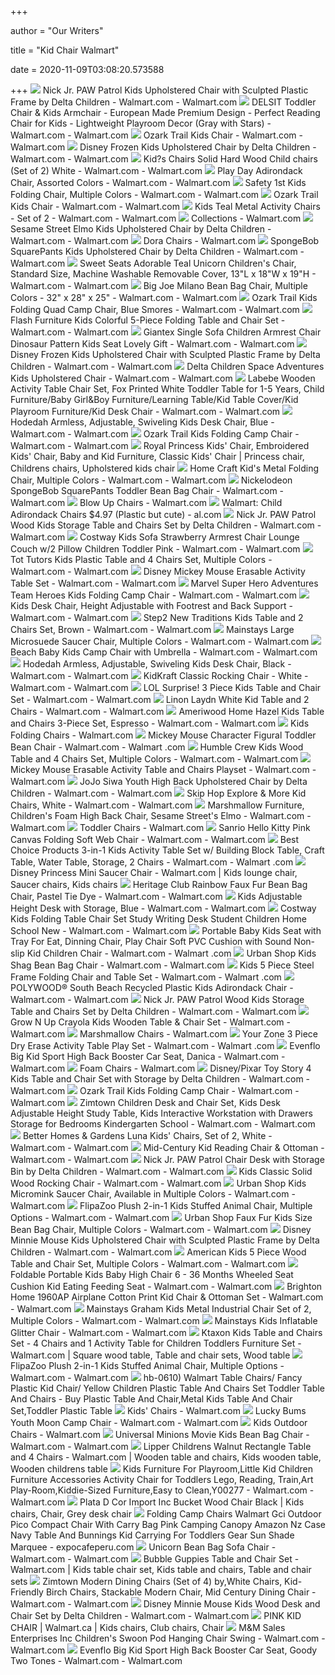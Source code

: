 +++
        
author = "Our Writers"
        
title = "Kid Chair Walmart"
        
date = 2020-11-09T03:08:20.573588
        
+++
[ ![](https://i5.walmartimages.com/asr/e7d648d5-07b1-45e5-bf33-878ec1cadfe5_1.ad0656a6f1fa6f8eb20fb534bcc1dced.jpeg?odnWidth=612&odnHeight=612&odnBg=ffffff)](https://i5.walmartimages.com/asr/e7d648d5-07b1-45e5-bf33-878ec1cadfe5_1.ad0656a6f1fa6f8eb20fb534bcc1dced.jpeg?odnWidth=612&odnHeight=612&odnBg=ffffff) Nick Jr. PAW Patrol Kids Upholstered Chair with Sculpted Plastic Frame by  Delta Children - Walmart.com - Walmart.com
[ ![](https://i5.walmartimages.com/asr/ab4b641e-1e33-4ada-9fd5-f7b596d0f3fd_1.7593eb2954856dfefb94a16c0411e103.jpeg)](https://i5.walmartimages.com/asr/ab4b641e-1e33-4ada-9fd5-f7b596d0f3fd_1.7593eb2954856dfefb94a16c0411e103.jpeg) DELSIT Toddler Chair & Kids Armchair - European Made Premium Design -  Perfect Reading Chair for Kids - Lightweight Playroom Decor (Gray with  Stars) - Walmart.com - Walmart.com
[ ![](https://i5.walmartimages.com/asr/73c06cf2-df85-4778-a37c-c26a53a401b8_1.e7f0a3d8070281de298db90591cb4fd4.jpeg)](https://i5.walmartimages.com/asr/73c06cf2-df85-4778-a37c-c26a53a401b8_1.e7f0a3d8070281de298db90591cb4fd4.jpeg) Ozark Trail Kids Chair - Walmart.com - Walmart.com
[ ![](https://i5.walmartimages.com/asr/d1b338bf-35cf-4067-82bb-91f6a372b834_1.5d4dd6ba9cbcbbd4fd0edc3c961b3810.jpeg)](https://i5.walmartimages.com/asr/d1b338bf-35cf-4067-82bb-91f6a372b834_1.5d4dd6ba9cbcbbd4fd0edc3c961b3810.jpeg) Disney Frozen Kids Upholstered Chair by Delta Children - Walmart.com -  Walmart.com
[ ![](https://i5.walmartimages.com/asr/a1c22666-b2c1-4af7-ba6b-2a038ae4dc07_1.4acedb8c79556d79a6cc13bc232f4aa1.jpeg)](https://i5.walmartimages.com/asr/a1c22666-b2c1-4af7-ba6b-2a038ae4dc07_1.4acedb8c79556d79a6cc13bc232f4aa1.jpeg) Kid?s Chairs Solid Hard Wood Child chairs (Set of 2) White - Walmart.com -  Walmart.com
[ ![](https://i5.walmartimages.com/asr/9043ee85-5835-452a-9baf-b092ba1764ac_1.27080222a12942f397dfe4c40435e045.jpeg)](https://i5.walmartimages.com/asr/9043ee85-5835-452a-9baf-b092ba1764ac_1.27080222a12942f397dfe4c40435e045.jpeg) Play Day Adirondack Chair, Assorted Colors - Walmart.com - Walmart.com
[ ![](https://i5.walmartimages.com/asr/7eda8947-b8c7-4b58-9e96-0ebeab39f6eb_1.755a1559f53d31e85302c4d3d81a3c54.jpeg?odnWidth=450&odnHeight=450&odnBg=ffffff)](https://i5.walmartimages.com/asr/7eda8947-b8c7-4b58-9e96-0ebeab39f6eb_1.755a1559f53d31e85302c4d3d81a3c54.jpeg?odnWidth=450&odnHeight=450&odnBg=ffffff) Safety 1st Kids Folding Chair, Multiple Colors - Walmart.com - Walmart.com
[ ![](https://i5.walmartimages.com/asr/18638092-57b8-42c9-9ea7-20835af57c3f_1.6188e799e1c56e5b680a0f23e45bf22e.jpeg)](https://i5.walmartimages.com/asr/18638092-57b8-42c9-9ea7-20835af57c3f_1.6188e799e1c56e5b680a0f23e45bf22e.jpeg) Ozark Trail Kids Chair - Walmart.com - Walmart.com
[ ![](https://i5.walmartimages.com/asr/8a7c6d78-b538-412d-8741-b5499755d925_1.ba0bee78babc5a92fff659206fed6375.jpeg?odnWidth=612&odnHeight=612&odnBg=ffffff)](https://i5.walmartimages.com/asr/8a7c6d78-b538-412d-8741-b5499755d925_1.ba0bee78babc5a92fff659206fed6375.jpeg?odnWidth=612&odnHeight=612&odnBg=ffffff) Kids Teal Metal Activity Chairs - Set of 2 - Walmart.com - Walmart.com
[ ![](https://i5.walmartimages.com/asr/f7ba0486-274b-47f9-8b5a-283afa123dbd_1.dd419473764e36912ecafebb6bf1c6a8.jpeg?odnWidth=450&odnHeight=450&odnBg=ffffff)](https://i5.walmartimages.com/asr/f7ba0486-274b-47f9-8b5a-283afa123dbd_1.dd419473764e36912ecafebb6bf1c6a8.jpeg?odnWidth=450&odnHeight=450&odnBg=ffffff) Collections - Walmart.com
[ ![](https://i5.walmartimages.com/asr/ffed5402-1b94-426e-9e75-fbd9b18154b4_1.176aa525e682a787d4b749ecaced8e67.jpeg?odnWidth=612&odnHeight=612&odnBg=ffffff)](https://i5.walmartimages.com/asr/ffed5402-1b94-426e-9e75-fbd9b18154b4_1.176aa525e682a787d4b749ecaced8e67.jpeg?odnWidth=612&odnHeight=612&odnBg=ffffff) Sesame Street Elmo Kids Upholstered Chair by Delta Children - Walmart.com -  Walmart.com
[ ![](https://i5.walmartimages.com/asr/b87302ff-5a5b-4d39-92a9-0718b9d37ed0_1.55e06433dee33d88e8148bc83e7084aa.jpeg)](https://i5.walmartimages.com/asr/b87302ff-5a5b-4d39-92a9-0718b9d37ed0_1.55e06433dee33d88e8148bc83e7084aa.jpeg) Dora Chairs - Walmart.com
[ ![](https://i5.walmartimages.com/asr/28d99524-8dc9-453f-817a-da3908094af2_1.44b7f2a77142238a30dee35449936756.jpeg)](https://i5.walmartimages.com/asr/28d99524-8dc9-453f-817a-da3908094af2_1.44b7f2a77142238a30dee35449936756.jpeg) SpongeBob SquarePants Kids Upholstered Chair by Delta Children - Walmart.com  - Walmart.com
[ ![](https://i5.walmartimages.com/asr/c5913a09-c7ac-4266-8fc0-1b24e7951732_2.d1f02993578a8c0634eee873f796c0dd.jpeg)](https://i5.walmartimages.com/asr/c5913a09-c7ac-4266-8fc0-1b24e7951732_2.d1f02993578a8c0634eee873f796c0dd.jpeg) Sweet Seats Adorable Teal Unicorn Children's Chair, Standard Size, Machine  Washable Removable Cover, 13"L x 18"W x 19"H - Walmart.com - Walmart.com
[ ![](https://i5.walmartimages.com/asr/7a112091-197a-48d9-9e58-6503ee0041c2_1.ee22dbd743135855c15fa10d50f5ec7a.jpeg)](https://i5.walmartimages.com/asr/7a112091-197a-48d9-9e58-6503ee0041c2_1.ee22dbd743135855c15fa10d50f5ec7a.jpeg) Big Joe Milano Bean Bag Chair, Multiple Colors - 32" x 28" x 25" - Walmart.com  - Walmart.com
[ ![](https://i5.walmartimages.com/asr/af1ee17b-1c94-448e-b8b2-f6e85de938e2_2.66d014fbd869102376ef722e7b106dcc.jpeg)](https://i5.walmartimages.com/asr/af1ee17b-1c94-448e-b8b2-f6e85de938e2_2.66d014fbd869102376ef722e7b106dcc.jpeg) Ozark Trail Kids Folding Quad Camp Chair, Blue Smores - Walmart.com -  Walmart.com
[ ![](https://i5.walmartimages.com/asr/9d0a272e-8e09-4c5a-ade1-e0e2161e2866_2.0bdfc627ecacc165975de632806802c0.jpeg?odnWidth=612&odnHeight=612&odnBg=ffffff)](https://i5.walmartimages.com/asr/9d0a272e-8e09-4c5a-ade1-e0e2161e2866_2.0bdfc627ecacc165975de632806802c0.jpeg?odnWidth=612&odnHeight=612&odnBg=ffffff) Flash Furniture Kids Colorful 5-Piece Folding Table and Chair Set - Walmart.com  - Walmart.com
[ ![](https://i5.walmartimages.com/asr/fd5df8ec-b51e-4d3d-a607-dc357b6937e0.35183ae93815231a99cb6a9dcaf6d707.jpeg?odnWidth=612&odnHeight=612&odnBg=ffffff)](https://i5.walmartimages.com/asr/fd5df8ec-b51e-4d3d-a607-dc357b6937e0.35183ae93815231a99cb6a9dcaf6d707.jpeg?odnWidth=612&odnHeight=612&odnBg=ffffff) Giantex Single Sofa Children Armrest Chair Dinosaur Pattern Kids Seat  Lovely Gift - Walmart.com - Walmart.com
[ ![](https://i5.walmartimages.com/asr/7244327a-bfcb-45f0-b4ec-ba15802e0a93_1.1f75d68bc128b35131243417d89d5733.jpeg)](https://i5.walmartimages.com/asr/7244327a-bfcb-45f0-b4ec-ba15802e0a93_1.1f75d68bc128b35131243417d89d5733.jpeg) Disney Frozen Kids Upholstered Chair with Sculpted Plastic Frame by Delta  Children - Walmart.com - Walmart.com
[ ![](https://i5.walmartimages.com/asr/f25bcbd9-edb2-497a-8349-33e4149fe92f_1.11b6a37662cf1e9353b51b11eb49e478.jpeg?odnWidth=612&odnHeight=612&odnBg=ffffff)](https://i5.walmartimages.com/asr/f25bcbd9-edb2-497a-8349-33e4149fe92f_1.11b6a37662cf1e9353b51b11eb49e478.jpeg?odnWidth=612&odnHeight=612&odnBg=ffffff) Delta Children Space Adventures Kids Upholstered Chair - Walmart.com -  Walmart.com
[ ![](https://i5.walmartimages.com/asr/1d90ade2-f1a3-401e-8e8b-1626e058810a_1.633d0a5ad2a63173f99b780c3fe4cb6d.jpeg?odnWidth=612&odnHeight=612&odnBg=ffffff)](https://i5.walmartimages.com/asr/1d90ade2-f1a3-401e-8e8b-1626e058810a_1.633d0a5ad2a63173f99b780c3fe4cb6d.jpeg?odnWidth=612&odnHeight=612&odnBg=ffffff) Labebe Wooden Activity Table Chair Set, Fox Printed White Toddler Table for  1-5 Years, Child Furniture/Baby Girl&Boy Furniture/Learning Table/Kid Table  Cover/Kid Playroom Furniture/Kid Desk Chair - Walmart.com - Walmart.com
[ ![](https://i5.walmartimages.com/asr/76984afc-d44a-47b1-b6b2-8190a24063c1_1.b46cf86bcf792893beeda68f4688f5ce.jpeg)](https://i5.walmartimages.com/asr/76984afc-d44a-47b1-b6b2-8190a24063c1_1.b46cf86bcf792893beeda68f4688f5ce.jpeg) Hodedah Armless, Adjustable, Swiveling Kids Desk Chair, Blue - Walmart.com  - Walmart.com
[ ![](https://i5.walmartimages.com/asr/4ff86db4-4b18-40f8-b2ab-2be6296bf592_2.f82320ab09fd1045560d10b669c78e4c.jpeg)](https://i5.walmartimages.com/asr/4ff86db4-4b18-40f8-b2ab-2be6296bf592_2.f82320ab09fd1045560d10b669c78e4c.jpeg) Ozark Trail Kids Folding Camp Chair - Walmart.com - Walmart.com
[ ![](https://i.pinimg.com/originals/17/5a/6e/175a6ea5191e193c852437e8f1612de1.jpg)](https://i.pinimg.com/originals/17/5a/6e/175a6ea5191e193c852437e8f1612de1.jpg) Royal Princess Kids' Chair, Embroidered Kids' Chair, Baby and Kid  Furniture, Classic Kids' Chair | Princess chair, Childrens chairs,  Upholstered kids chair
[ ![](https://i5.walmartimages.com/asr/8c5ca88f-75d6-49cf-849b-4ce6db81c7d4_1.41de1c7fb338806a7c5ba82274a58f2c.jpeg)](https://i5.walmartimages.com/asr/8c5ca88f-75d6-49cf-849b-4ce6db81c7d4_1.41de1c7fb338806a7c5ba82274a58f2c.jpeg) Home Craft Kid's Metal Folding Chair, Multiple Colors - Walmart.com -  Walmart.com
[ ![](https://i5.walmartimages.com/asr/baad73a4-ddb2-4620-8c75-c56da628827a_1.ac626d73b82f2d744e0c5f5cfe8b9e0d.jpeg?odnWidth=612&odnHeight=612&odnBg=ffffff)](https://i5.walmartimages.com/asr/baad73a4-ddb2-4620-8c75-c56da628827a_1.ac626d73b82f2d744e0c5f5cfe8b9e0d.jpeg?odnWidth=612&odnHeight=612&odnBg=ffffff) Nickelodeon SpongeBob SquarePants Toddler Bean Bag Chair - Walmart.com -  Walmart.com
[ ![](https://i5.walmartimages.com/asr/eccc6d2c-e5ba-464f-8fa5-1af6b8faba4c_1.5ce60f35a4fb974ac50ea4d363120855.jpeg)](https://i5.walmartimages.com/asr/eccc6d2c-e5ba-464f-8fa5-1af6b8faba4c_1.5ce60f35a4fb974ac50ea4d363120855.jpeg) Blow Up Chairs - Walmart.com
[ ![](https://www.al.com/resizer/y4H-gbWKx-2nsI2M0T17v-xqH-A=/1280x0/smart/advancelocal-adapter-image-uploads.s3.amazonaws.com/image.al.com/home/bama-media/width2048/img/bargain-mom/photo/screen-shot-2012-04-09-at-102830-ampng-b129e7bd4eb14242.png)](https://www.al.com/resizer/y4H-gbWKx-2nsI2M0T17v-xqH-A=/1280x0/smart/advancelocal-adapter-image-uploads.s3.amazonaws.com/image.al.com/home/bama-media/width2048/img/bargain-mom/photo/screen-shot-2012-04-09-at-102830-ampng-b129e7bd4eb14242.png) Walmart: Child Adirondack Chairs $4.97 (Plastic but cute) - al.com
[ ![](https://i5.walmartimages.com/asr/73b14468-4ef4-45a6-bf5e-ab2a574fa54e_1.0d56eaa1097e081c377d12e8b6e8da6f.jpeg?odnWidth=612&odnHeight=612&odnBg=ffffff)](https://i5.walmartimages.com/asr/73b14468-4ef4-45a6-bf5e-ab2a574fa54e_1.0d56eaa1097e081c377d12e8b6e8da6f.jpeg?odnWidth=612&odnHeight=612&odnBg=ffffff) Nick Jr. PAW Patrol Wood Kids Storage Table and Chairs Set by Delta Children  - Walmart.com - Walmart.com
[ ![](https://i5.walmartimages.com/asr/18f2071d-d1b1-4e72-b0b4-2edaa8ec4d46_1.2d3c711422f9f88514e6acb0beec8ac9.jpeg?odnWidth=612&odnHeight=612&odnBg=ffffff)](https://i5.walmartimages.com/asr/18f2071d-d1b1-4e72-b0b4-2edaa8ec4d46_1.2d3c711422f9f88514e6acb0beec8ac9.jpeg?odnWidth=612&odnHeight=612&odnBg=ffffff) Costway Kids Sofa Strawberry Armrest Chair Lounge Couch w/2 Pillow Children  Toddler Pink - Walmart.com - Walmart.com
[ ![](https://i5.walmartimages.com/asr/ea09f010-8c31-4a97-9937-bcc9757c63f7_1.f828a9ab56350e1e277ec48da8f2dc56.jpeg?odnWidth=612&odnHeight=612&odnBg=ffffff)](https://i5.walmartimages.com/asr/ea09f010-8c31-4a97-9937-bcc9757c63f7_1.f828a9ab56350e1e277ec48da8f2dc56.jpeg?odnWidth=612&odnHeight=612&odnBg=ffffff) Tot Tutors Kids Plastic Table and 4 Chairs Set, Multiple Colors - Walmart.com  - Walmart.com
[ ![](https://i5.walmartimages.com/asr/67df9a8f-ee96-4f51-b96b-a7db942d6eb6_1.bdbcfbd34413eef37699f1b454cb6502.jpeg)](https://i5.walmartimages.com/asr/67df9a8f-ee96-4f51-b96b-a7db942d6eb6_1.bdbcfbd34413eef37699f1b454cb6502.jpeg) Disney Mickey Mouse Erasable Activity Table Set - Walmart.com - Walmart.com
[ ![](https://i5.walmartimages.com/asr/38949088-3994-4917-88a9-eb1d450f4fc0_3.33db19578ccbee896242b43f0da15e9a.jpeg)](https://i5.walmartimages.com/asr/38949088-3994-4917-88a9-eb1d450f4fc0_3.33db19578ccbee896242b43f0da15e9a.jpeg) Marvel Super Hero Adventures Team Heroes Kids Folding Camp Chair - Walmart.com  - Walmart.com
[ ![](https://i5.walmartimages.com/asr/0b1ac46c-9057-47f0-bb2c-e6fa38b24909_1.ef6e3c94438cb0a66f4b720a09ed7e31.jpeg?odnWidth=612&odnHeight=612&odnBg=ffffff)](https://i5.walmartimages.com/asr/0b1ac46c-9057-47f0-bb2c-e6fa38b24909_1.ef6e3c94438cb0a66f4b720a09ed7e31.jpeg?odnWidth=612&odnHeight=612&odnBg=ffffff) Kids Desk Chair, Height Adjustable with Footrest and Back Support - Walmart.com  - Walmart.com
[ ![](https://i5.walmartimages.com/asr/f95c6d31-61c8-4d8e-bad5-564690b19d6a_1.eb7dbc67d4ac4f3a9892471e49fa7752.jpeg)](https://i5.walmartimages.com/asr/f95c6d31-61c8-4d8e-bad5-564690b19d6a_1.eb7dbc67d4ac4f3a9892471e49fa7752.jpeg) Step2 New Traditions Kids Table and 2 Chairs Set, Brown - Walmart.com -  Walmart.com
[ ![](https://i5.walmartimages.com/asr/f4ab56e7-8bce-4b53-965c-8366f9e1ff78_1.dfb771083f3055717b5a87cc67b00417.jpeg)](https://i5.walmartimages.com/asr/f4ab56e7-8bce-4b53-965c-8366f9e1ff78_1.dfb771083f3055717b5a87cc67b00417.jpeg) Mainstays Large Microsuede Saucer Chair, Multiple Colors - Walmart.com -  Walmart.com
[ ![](https://i5.walmartimages.com/asr/bddfeb7d-95a0-43ef-a7b2-4c0371985f39.f6702f80a5e4fc1c4a27a470d05e9a03.jpeg?odnWidth=612&odnHeight=612&odnBg=ffffff)](https://i5.walmartimages.com/asr/bddfeb7d-95a0-43ef-a7b2-4c0371985f39.f6702f80a5e4fc1c4a27a470d05e9a03.jpeg?odnWidth=612&odnHeight=612&odnBg=ffffff) Beach Baby Kids Camp Chair with Umbrella - Walmart.com - Walmart.com
[ ![](https://i5.walmartimages.com/asr/ce2b8a66-9e18-408b-b074-b1d94d113e55_1.41e74411c711ec17d70421e895990ea4.jpeg?odnWidth=612&odnHeight=612&odnBg=ffffff)](https://i5.walmartimages.com/asr/ce2b8a66-9e18-408b-b074-b1d94d113e55_1.41e74411c711ec17d70421e895990ea4.jpeg?odnWidth=612&odnHeight=612&odnBg=ffffff) Hodedah Armless, Adjustable, Swiveling Kids Desk Chair, Black - Walmart.com  - Walmart.com
[ ![](https://i5.walmartimages.com/asr/dded69dd-6da6-4f9f-a593-1623e0ce4de4_2.82b3b60a95a075f25bd5a6861b697d7e.jpeg?odnWidth=612&odnHeight=612&odnBg=ffffff)](https://i5.walmartimages.com/asr/dded69dd-6da6-4f9f-a593-1623e0ce4de4_2.82b3b60a95a075f25bd5a6861b697d7e.jpeg?odnWidth=612&odnHeight=612&odnBg=ffffff) KidKraft Classic Rocking Chair - White - Walmart.com - Walmart.com
[ ![](https://i5.walmartimages.com/asr/d8a562de-7623-4fab-81aa-23be96e96cbf_2.534b0d540d874d0a2b1aa053cd3e9c82.jpeg?odnWidth=612&odnHeight=612&odnBg=ffffff)](https://i5.walmartimages.com/asr/d8a562de-7623-4fab-81aa-23be96e96cbf_2.534b0d540d874d0a2b1aa053cd3e9c82.jpeg?odnWidth=612&odnHeight=612&odnBg=ffffff) LOL Surprise! 3 Piece Kids Table and Chair Set - Walmart.com - Walmart.com
[ ![](https://i5.walmartimages.com/asr/656856cf-3cf4-4f84-a4e6-035eb0002c18_1.8f4ec831727b0592700a40b42395ff2f.jpeg?odnWidth=612&odnHeight=612&odnBg=ffffff)](https://i5.walmartimages.com/asr/656856cf-3cf4-4f84-a4e6-035eb0002c18_1.8f4ec831727b0592700a40b42395ff2f.jpeg?odnWidth=612&odnHeight=612&odnBg=ffffff) Linon Laydn White Kid Table and 2 Chairs - Walmart.com - Walmart.com
[ ![](https://i5.walmartimages.com/asr/9e22c4f6-89ad-4029-853d-4d592a16a29a_1.213fe68f10306d276595ef07266341bf.jpeg)](https://i5.walmartimages.com/asr/9e22c4f6-89ad-4029-853d-4d592a16a29a_1.213fe68f10306d276595ef07266341bf.jpeg) Ameriwood Home Hazel Kids Table and Chairs 3-Piece Set, Espresso - Walmart.com  - Walmart.com
[ ![](https://i5.walmartimages.com/asr/2b12525e-0600-4982-9724-6c9d6d8b959f_1.a3ab46c682d42be7ee137825d9e123a2.jpeg?odnHeight=200&odnWidth=200&odnBg=ffffff)](https://i5.walmartimages.com/asr/2b12525e-0600-4982-9724-6c9d6d8b959f_1.a3ab46c682d42be7ee137825d9e123a2.jpeg?odnHeight=200&odnWidth=200&odnBg=ffffff) Kids Folding Chairs - Walmart.com
[ ![](https://i5.walmartimages.com/asr/372836df-9239-4907-a106-9abf154c4f38_1.4460a0eb69d46d5571be909d8e546444.jpeg?odnWidth=612&odnHeight=612&odnBg=ffffff)](https://i5.walmartimages.com/asr/372836df-9239-4907-a106-9abf154c4f38_1.4460a0eb69d46d5571be909d8e546444.jpeg?odnWidth=612&odnHeight=612&odnBg=ffffff) Mickey Mouse Character Figural Toddler Bean Chair - Walmart.com - Walmart .com
[ ![](https://i5.walmartimages.com/asr/578a2580-285c-4f43-8ff2-4b376645b45e_3.ddff07c20f2b1a85909ed55ef77b4048.jpeg?odnWidth=612&odnHeight=612&odnBg=ffffff)](https://i5.walmartimages.com/asr/578a2580-285c-4f43-8ff2-4b376645b45e_3.ddff07c20f2b1a85909ed55ef77b4048.jpeg?odnWidth=612&odnHeight=612&odnBg=ffffff) Humble Crew Kids Wood Table and 4 Chairs Set, Multiple Colors - Walmart.com  - Walmart.com
[ ![](https://i5.walmartimages.com/asr/de1f7ea3-e648-4a61-8fa8-f53d8e336080_1.968f1b40ab7ce1215607cb6c2bcb62a8.jpeg)](https://i5.walmartimages.com/asr/de1f7ea3-e648-4a61-8fa8-f53d8e336080_1.968f1b40ab7ce1215607cb6c2bcb62a8.jpeg) Mickey Mouse Erasable Activity Table and Chairs Playset - Walmart.com -  Walmart.com
[ ![](https://i5.walmartimages.com/asr/5a525adf-875c-4aa3-aeb0-3ff6a7ef188c_1.268703940c137cdad8ff84f052e9ea65.jpeg)](https://i5.walmartimages.com/asr/5a525adf-875c-4aa3-aeb0-3ff6a7ef188c_1.268703940c137cdad8ff84f052e9ea65.jpeg) JoJo Siwa Youth High Back Upholstered Chair by Delta Children - Walmart.com  - Walmart.com
[ ![](https://i5.walmartimages.com/asr/63683db0-ed96-49e3-b1a1-bb670141764e_1.59e019a15aee93ee49d21fae197222a2.jpeg?odnWidth=612&odnHeight=612&odnBg=ffffff)](https://i5.walmartimages.com/asr/63683db0-ed96-49e3-b1a1-bb670141764e_1.59e019a15aee93ee49d21fae197222a2.jpeg?odnWidth=612&odnHeight=612&odnBg=ffffff) Skip Hop Explore & More Kid Chairs, White - Walmart.com - Walmart.com
[ ![](https://i5.walmartimages.com/asr/319515ae-df5f-468c-839a-00f84b535365_2.742a80c9b9b1b0d1fdfd78545c94dcc9.jpeg)](https://i5.walmartimages.com/asr/319515ae-df5f-468c-839a-00f84b535365_2.742a80c9b9b1b0d1fdfd78545c94dcc9.jpeg) Marshmallow Furniture, Children's Foam High Back Chair, Sesame Street's  Elmo - Walmart.com - Walmart.com
[ ![](https://i5.walmartimages.com/asr/f25e42e4-6d53-4804-94b7-100cf366628b_1.7acb8132cfcc754060d3d1ab925304db.jpeg?odnHeight=200&odnWidth=200&odnBg=ffffff)](https://i5.walmartimages.com/asr/f25e42e4-6d53-4804-94b7-100cf366628b_1.7acb8132cfcc754060d3d1ab925304db.jpeg?odnHeight=200&odnWidth=200&odnBg=ffffff) Toddler Chairs - Walmart.com
[ ![](https://i5.walmartimages.com/asr/41a5cba6-598d-41b9-b6f7-873dd566d566_1.c433c1696db2dea365bcc7b9a98c742f.jpeg)](https://i5.walmartimages.com/asr/41a5cba6-598d-41b9-b6f7-873dd566d566_1.c433c1696db2dea365bcc7b9a98c742f.jpeg) Sanrio Hello Kitty Pink Canvas Folding Soft Web Chair - Walmart.com -  Walmart.com
[ ![](https://i5.walmartimages.com/asr/1f37f1ce-e949-4632-99a3-2f7706ce3023.c11afb473456668ac517650b80d7391f.jpeg?odnWidth=612&odnHeight=612&odnBg=ffffff)](https://i5.walmartimages.com/asr/1f37f1ce-e949-4632-99a3-2f7706ce3023.c11afb473456668ac517650b80d7391f.jpeg?odnWidth=612&odnHeight=612&odnBg=ffffff) Best Choice Products 3-in-1 Kids Activity Table Set w/ Building Block  Table, Craft Table, Water Table, Storage, 2 Chairs - Walmart.com - Walmart .com
[ ![](https://i.pinimg.com/originals/7f/ac/0a/7fac0a0a8800c4c19d772f117489b261.jpg)](https://i.pinimg.com/originals/7f/ac/0a/7fac0a0a8800c4c19d772f117489b261.jpg) Disney Princess Mini Saucer Chair - Walmart.com | Kids lounge chair, Saucer  chairs, Kids chairs
[ ![](https://i5.walmartimages.com/asr/739dfd4b-d4f7-4818-a1d1-9fe4e533e6f1_1.d2e18e7b7fb97248b7e3cb561fefd0ed.jpeg?odnWidth=612&odnHeight=612&odnBg=ffffff)](https://i5.walmartimages.com/asr/739dfd4b-d4f7-4818-a1d1-9fe4e533e6f1_1.d2e18e7b7fb97248b7e3cb561fefd0ed.jpeg?odnWidth=612&odnHeight=612&odnBg=ffffff) Heritage Club Rainbow Faux Fur Bean Bag Chair, Pastel Tie Dye - Walmart.com  - Walmart.com
[ ![](https://i5.walmartimages.com/asr/a145c5e4-8f78-4908-9972-0da0c14c4467_1.e301e9c7ca471ab2023a69341b9daaf1.jpeg?odnWidth=612&odnHeight=612&odnBg=ffffff)](https://i5.walmartimages.com/asr/a145c5e4-8f78-4908-9972-0da0c14c4467_1.e301e9c7ca471ab2023a69341b9daaf1.jpeg?odnWidth=612&odnHeight=612&odnBg=ffffff) Kids Adjustable Height Desk with Storage, Blue - Walmart.com - Walmart.com
[ ![](https://i5.walmartimages.com/asr/85990353-fc4a-4020-ae46-db3ca59f3220_1.3b86ee8cf20f251c163f1e6ef9f66ec7.jpeg?odnWidth=612&odnHeight=612&odnBg=ffffff)](https://i5.walmartimages.com/asr/85990353-fc4a-4020-ae46-db3ca59f3220_1.3b86ee8cf20f251c163f1e6ef9f66ec7.jpeg?odnWidth=612&odnHeight=612&odnBg=ffffff) Costway Kids Folding Table Chair Set Study Writing Desk Student Children  Home School New - Walmart.com - Walmart.com
[ ![](https://i5.walmartimages.com/asr/da99f93b-4d4b-42e4-98be-22aba60a9508.d94007adcdd73c9cdb3ab42aa77c43f0.jpeg?odnWidth=612&odnHeight=612&odnBg=ffffff)](https://i5.walmartimages.com/asr/da99f93b-4d4b-42e4-98be-22aba60a9508.d94007adcdd73c9cdb3ab42aa77c43f0.jpeg?odnWidth=612&odnHeight=612&odnBg=ffffff) Portable Baby Kids Seat with Tray For Eat, Dinning Chair, Play Chair Soft  PVC Cushion with Sound Non-slip Kid Children Chair - Walmart.com - Walmart .com
[ ![](https://i5.walmartimages.com/asr/c88ed098-4b88-4215-b6ba-cc733ab8d11c_3.149cba18d5ca55092a88a191755040ec.jpeg?odnWidth=612&odnHeight=612&odnBg=ffffff)](https://i5.walmartimages.com/asr/c88ed098-4b88-4215-b6ba-cc733ab8d11c_3.149cba18d5ca55092a88a191755040ec.jpeg?odnWidth=612&odnHeight=612&odnBg=ffffff) Urban Shop Kids Shag Bean Bag Chair - Walmart.com - Walmart.com
[ ![](https://i5.walmartimages.com/asr/cee18530-f760-42b4-9216-2330f5f06d6f_1.369bcc341775f0309605f0cdb7cf604b.jpeg?odnWidth=612&odnHeight=612&odnBg=ffffff)](https://i5.walmartimages.com/asr/cee18530-f760-42b4-9216-2330f5f06d6f_1.369bcc341775f0309605f0cdb7cf604b.jpeg?odnWidth=612&odnHeight=612&odnBg=ffffff) Kids 5 Piece Steel Frame Folding Chair and Table Set - Walmart.com - Walmart .com
[ ![](https://i5.walmartimages.com/asr/ef8a4471-1367-470d-9687-e4d6a992936b_1.d42e93514f00ed624cc5ba24245328ab.jpeg?odnWidth=612&odnHeight=612&odnBg=ffffff)](https://i5.walmartimages.com/asr/ef8a4471-1367-470d-9687-e4d6a992936b_1.d42e93514f00ed624cc5ba24245328ab.jpeg?odnWidth=612&odnHeight=612&odnBg=ffffff) POLYWOOD&reg; South Beach Recycled Plastic Kids Adirondack Chair - Walmart.com  - Walmart.com
[ ![](https://i5.walmartimages.com/asr/66b7216c-686f-42eb-8f3b-c8c1efc997d8_1.b181d7332f01c6d6232cc03d7df76fed.jpeg)](https://i5.walmartimages.com/asr/66b7216c-686f-42eb-8f3b-c8c1efc997d8_1.b181d7332f01c6d6232cc03d7df76fed.jpeg) Nick Jr. PAW Patrol Wood Kids Storage Table and Chairs Set by Delta Children  - Walmart.com - Walmart.com
[ ![](https://i5.walmartimages.com/asr/926df0c0-e833-4e6a-920b-7f9dee874b23_1.5c76a1cd0e17ab043794cfb1b8d41232.jpeg?odnWidth=612&odnHeight=612&odnBg=ffffff)](https://i5.walmartimages.com/asr/926df0c0-e833-4e6a-920b-7f9dee874b23_1.5c76a1cd0e17ab043794cfb1b8d41232.jpeg?odnWidth=612&odnHeight=612&odnBg=ffffff) Grow N Up Crayola Kids Wooden Table & Chair Set - Walmart.com - Walmart.com
[ ![](https://i5.walmartimages.com/asr/7933f77e-e914-4afe-83f7-837cd2d1f0ef_1.4ec17255867d63197cea6c2f72829059.jpeg)](https://i5.walmartimages.com/asr/7933f77e-e914-4afe-83f7-837cd2d1f0ef_1.4ec17255867d63197cea6c2f72829059.jpeg) Marshmallow Chairs - Walmart.com
[ ![](https://i5.walmartimages.com/asr/a81dc591-b495-4401-a9d0-6a4d58225ae4_1.37f6cf28c6875a7f03dbd653f54ae72f.jpeg?odnWidth=612&odnHeight=612&odnBg=ffffff)](https://i5.walmartimages.com/asr/a81dc591-b495-4401-a9d0-6a4d58225ae4_1.37f6cf28c6875a7f03dbd653f54ae72f.jpeg?odnWidth=612&odnHeight=612&odnBg=ffffff) Your Zone 3 Piece Dry Erase Activity Table Play Set - Walmart.com - Walmart .com
[ ![](https://i5.walmartimages.com/asr/c717af6d-1fdc-4f02-951e-0140554c74fb_1.369e9a7a074fd2faa955475f63445d28.jpeg)](https://i5.walmartimages.com/asr/c717af6d-1fdc-4f02-951e-0140554c74fb_1.369e9a7a074fd2faa955475f63445d28.jpeg) Evenflo Big Kid Sport High Back Booster Car Seat, Danica - Walmart.com -  Walmart.com
[ ![](https://i5.walmartimages.com/asr/3805a77e-b5c1-447e-985f-7ac2915e7cb1_1.abea547b040e79a8db085d56044342e9.jpeg)](https://i5.walmartimages.com/asr/3805a77e-b5c1-447e-985f-7ac2915e7cb1_1.abea547b040e79a8db085d56044342e9.jpeg) Foam Chairs - Walmart.com
[ ![](https://i5.walmartimages.com/asr/4afec34c-a242-4f28-8f24-a9195bfcb336_1.00bbbcbd804a51359d756812ba9ef6bd.jpeg?odnWidth=612&odnHeight=612&odnBg=ffffff)](https://i5.walmartimages.com/asr/4afec34c-a242-4f28-8f24-a9195bfcb336_1.00bbbcbd804a51359d756812ba9ef6bd.jpeg?odnWidth=612&odnHeight=612&odnBg=ffffff) Disney/Pixar Toy Story 4 Kids Table and Chair Set with Storage by Delta  Children - Walmart.com - Walmart.com
[ ![](https://i5.walmartimages.com/asr/2d5f0949-f612-4fef-8e9a-33c71d51409c_2.16c679388602004ab0618cca53b548bf.jpeg)](https://i5.walmartimages.com/asr/2d5f0949-f612-4fef-8e9a-33c71d51409c_2.16c679388602004ab0618cca53b548bf.jpeg) Ozark Trail Kids Folding Camp Chair - Walmart.com - Walmart.com
[ ![](https://i5.walmartimages.com/asr/54393ae3-ce18-435c-83de-a9815bed1741_1.b7cf37435a349faee618411bbeb6e059.jpeg?odnWidth=612&odnHeight=612&odnBg=ffffff)](https://i5.walmartimages.com/asr/54393ae3-ce18-435c-83de-a9815bed1741_1.b7cf37435a349faee618411bbeb6e059.jpeg?odnWidth=612&odnHeight=612&odnBg=ffffff) Zimtown Children Desk and Chair Set, Kids Desk Adjustable Height Study  Table, Kids Interactive Workstation with Drawers Storage for Bedrooms  Kindergarten School - Walmart.com - Walmart.com
[ ![](https://i5.walmartimages.com/asr/6526ebd8-3dcc-4b4a-a671-8fad3b39aff4_1.567ee0c7729cfb5aaa1d14718f5e586e.jpeg?odnWidth=612&odnHeight=612&odnBg=ffffff)](https://i5.walmartimages.com/asr/6526ebd8-3dcc-4b4a-a671-8fad3b39aff4_1.567ee0c7729cfb5aaa1d14718f5e586e.jpeg?odnWidth=612&odnHeight=612&odnBg=ffffff) Better Homes & Gardens Luna Kids' Chairs, Set of 2, White - Walmart.com -  Walmart.com
[ ![](https://i5.walmartimages.com/asr/c842889d-c06e-4ec1-8fef-073c522fbf5e_2.77f57abc82e3f3ff2211b54bd3925c0d.jpeg)](https://i5.walmartimages.com/asr/c842889d-c06e-4ec1-8fef-073c522fbf5e_2.77f57abc82e3f3ff2211b54bd3925c0d.jpeg) Mid-Century Kid Reading Chair & Ottoman - Walmart.com - Walmart.com
[ ![](https://i5.walmartimages.com/asr/cc39b965-0dda-428f-a1b4-b1ec1d96a4ad_1.5a12782c163aedeb812086b2450f393a.jpeg)](https://i5.walmartimages.com/asr/cc39b965-0dda-428f-a1b4-b1ec1d96a4ad_1.5a12782c163aedeb812086b2450f393a.jpeg) Nick Jr. PAW Patrol Chair Desk with Storage Bin by Delta Children - Walmart.com  - Walmart.com
[ ![](https://i5.walmartimages.com/asr/bf89360c-002f-4e41-aaa8-57861a3e4475_1.17c4da1546c93ac44693b8cefcf033f8.jpeg?odnWidth=612&odnHeight=612&odnBg=ffffff)](https://i5.walmartimages.com/asr/bf89360c-002f-4e41-aaa8-57861a3e4475_1.17c4da1546c93ac44693b8cefcf033f8.jpeg?odnWidth=612&odnHeight=612&odnBg=ffffff) Kids Classic Solid Wood Rocking Chair - Walmart.com - Walmart.com
[ ![](https://i5.walmartimages.com/asr/105c749e-a1a4-4f53-9822-1bfbbc3ed731_3.a656f8720a9540d05a5d264759ead4ee.jpeg?odnWidth=612&odnHeight=612&odnBg=ffffff)](https://i5.walmartimages.com/asr/105c749e-a1a4-4f53-9822-1bfbbc3ed731_3.a656f8720a9540d05a5d264759ead4ee.jpeg?odnWidth=612&odnHeight=612&odnBg=ffffff) Urban Shop Kids Micromink Saucer Chair, Available in Multiple Colors -  Walmart.com - Walmart.com
[ ![](https://i5.walmartimages.com/asr/346beccd-7a91-41d4-9d72-f7822e83dc45_1.513930ee0ab4f135bf6a2b74ee4949ab.jpeg?odnWidth=612&odnHeight=612&odnBg=ffffff)](https://i5.walmartimages.com/asr/346beccd-7a91-41d4-9d72-f7822e83dc45_1.513930ee0ab4f135bf6a2b74ee4949ab.jpeg?odnWidth=612&odnHeight=612&odnBg=ffffff) FlipaZoo Plush 2-in-1 Kids Stuffed Animal Chair, Multiple Options - Walmart.com  - Walmart.com
[ ![](https://i5.walmartimages.com/asr/5041295a-1172-4f16-8118-36d8abc7ef44_5.89e92ae08546bb8764e0dd9edf8cf295.jpeg)](https://i5.walmartimages.com/asr/5041295a-1172-4f16-8118-36d8abc7ef44_5.89e92ae08546bb8764e0dd9edf8cf295.jpeg) Urban Shop Faux Fur Kids Size Bean Bag Chair, Multiple Colors - Walmart.com  - Walmart.com
[ ![](https://i5.walmartimages.com/asr/8de6882d-ac38-44d1-9f9b-bc45a5a50719_1.4287bb107897c46028949a336df7cd1c.jpeg)](https://i5.walmartimages.com/asr/8de6882d-ac38-44d1-9f9b-bc45a5a50719_1.4287bb107897c46028949a336df7cd1c.jpeg) Disney Minnie Mouse Kids Upholstered Chair with Sculpted Plastic Frame by  Delta Children - Walmart.com - Walmart.com
[ ![](https://i5.walmartimages.com/asr/f397d4dc-7622-494c-be38-f3f0d365ebf8_1.a07e79b6c61933f583847388475a3653.jpeg?odnWidth=612&odnHeight=612&odnBg=ffffff)](https://i5.walmartimages.com/asr/f397d4dc-7622-494c-be38-f3f0d365ebf8_1.a07e79b6c61933f583847388475a3653.jpeg?odnWidth=612&odnHeight=612&odnBg=ffffff) American Kids 5 Piece Wood Table and Chair Set, Multiple Colors - Walmart.com  - Walmart.com
[ ![](https://i5.walmartimages.com/asr/71422bda-3ab0-4735-a7ae-205b953e9bd1_1.1f768b6dd6cf37b556addb17a355a70c.jpeg?odnWidth=612&odnHeight=612&odnBg=ffffff)](https://i5.walmartimages.com/asr/71422bda-3ab0-4735-a7ae-205b953e9bd1_1.1f768b6dd6cf37b556addb17a355a70c.jpeg?odnWidth=612&odnHeight=612&odnBg=ffffff) Foldable Portable Kids Baby High Chair 6 - 36 Months Wheeled Seat Cushion  Kid Eating Feeding Seat - Walmart.com - Walmart.com
[ ![](https://i5.walmartimages.com/asr/4af2d059-2406-4bc3-b556-5fc49aa572ac_1.2fdfb3d2aca70767f65075a93a84ba6b.jpeg?odnWidth=612&odnHeight=612&odnBg=ffffff)](https://i5.walmartimages.com/asr/4af2d059-2406-4bc3-b556-5fc49aa572ac_1.2fdfb3d2aca70767f65075a93a84ba6b.jpeg?odnWidth=612&odnHeight=612&odnBg=ffffff) Brighton Home 1960AP Airplane Cotton Print Kid Chair & Ottoman Set - Walmart.com  - Walmart.com
[ ![](https://i5.walmartimages.com/asr/3aaadae0-7ce7-4256-9a86-494d2f438086_1.1b9baac5d269dfff1c0fd91fb4f5903f.jpeg?odnWidth=612&odnHeight=612&odnBg=ffffff)](https://i5.walmartimages.com/asr/3aaadae0-7ce7-4256-9a86-494d2f438086_1.1b9baac5d269dfff1c0fd91fb4f5903f.jpeg?odnWidth=612&odnHeight=612&odnBg=ffffff) Mainstays Graham Kids Metal Industrial Chair Set of 2, Multiple Colors -  Walmart.com - Walmart.com
[ ![](https://i5.walmartimages.com/asr/d49006c5-b200-4bf6-9327-893dc04224fc_1.c6773df14147d9eb6083800d2931d8b9.jpeg)](https://i5.walmartimages.com/asr/d49006c5-b200-4bf6-9327-893dc04224fc_1.c6773df14147d9eb6083800d2931d8b9.jpeg) Mainstays Kids Inflatable Glitter Chair - Walmart.com - Walmart.com
[ ![](https://i.pinimg.com/474x/fd/da/9d/fdda9d1173e3dbdc435e536e24fa7e72.jpg)](https://i.pinimg.com/474x/fd/da/9d/fdda9d1173e3dbdc435e536e24fa7e72.jpg) Ktaxon Kids Table and Chairs Set - 4 Chairs and 1 Activity Table for  Children Toddlers Furniture Set - Walmart.com | Square wood table, Table  and chair sets, Wood table
[ ![](https://i5.walmartimages.com/asr/0ea87cd1-fd05-46f9-9046-892a3a77c5f5_1.730255838649caf08adde8eb37bf6ddb.jpeg?odnWidth=612&odnHeight=612&odnBg=ffffff)](https://i5.walmartimages.com/asr/0ea87cd1-fd05-46f9-9046-892a3a77c5f5_1.730255838649caf08adde8eb37bf6ddb.jpeg?odnWidth=612&odnHeight=612&odnBg=ffffff) FlipaZoo Plush 2-in-1 Kids Stuffed Animal Chair, Multiple Options - Walmart.com  - Walmart.com
[ ![](http://sc01.alicdn.com/kf/HTB1Y4eJLpXXXXa_apXXq6xXFXXXN.jpg)](http://sc01.alicdn.com/kf/HTB1Y4eJLpXXXXa_apXXq6xXFXXXN.jpg) hb-0610) Walmart Table Chairs/ Fancy Plastic Kid Chair/ Yellow Children  Plastic Table And Chairs Set Toddler Table And Chairs - Buy Plastic Table  And Chair,Metal Kids Table And Chair Set,Toddler Plastic Table
[ ![](https://i5.walmartimages.com/asr/8b392c91-90c6-44af-a43e-3fd389d93dc7_1.9d6a6a9333a40229e7508d521d9d022d.jpeg?odnHeight=200&odnWidth=200&odnBg=ffffff)](https://i5.walmartimages.com/asr/8b392c91-90c6-44af-a43e-3fd389d93dc7_1.9d6a6a9333a40229e7508d521d9d022d.jpeg?odnHeight=200&odnWidth=200&odnBg=ffffff) Kids' Chairs - Walmart.com
[ ![](https://i5.walmartimages.com/asr/14e20752-9ff5-4f58-85e4-1b8b67b0ffa3_1.ac0203a98569e5e1b097671de266b573.jpeg?odnWidth=612&odnHeight=612&odnBg=ffffff)](https://i5.walmartimages.com/asr/14e20752-9ff5-4f58-85e4-1b8b67b0ffa3_1.ac0203a98569e5e1b097671de266b573.jpeg?odnWidth=612&odnHeight=612&odnBg=ffffff) Lucky Bums Youth Moon Camp Chair - Walmart.com - Walmart.com
[ ![](https://i5.walmartimages.com/asr/1ac8b706-3324-4720-8031-0ba8a30ce9f1_1.8e9172c691aeaba945bf4431673ea189.jpeg?odnHeight=200&odnWidth=200&odnBg=ffffff)](https://i5.walmartimages.com/asr/1ac8b706-3324-4720-8031-0ba8a30ce9f1_1.8e9172c691aeaba945bf4431673ea189.jpeg?odnHeight=200&odnWidth=200&odnBg=ffffff) Kids Outdoor Chairs - Walmart.com
[ ![](https://i5.walmartimages.com/asr/5bfcb813-ced6-499e-a49a-52fae045118b_1.558cd07cfba324e3eb68642d5597a9b0.jpeg)](https://i5.walmartimages.com/asr/5bfcb813-ced6-499e-a49a-52fae045118b_1.558cd07cfba324e3eb68642d5597a9b0.jpeg) Universal Minions Movie Kids Bean Bag Chair - Walmart.com - Walmart.com
[ ![](https://i.pinimg.com/474x/1e/da/b0/1edab07fbce82c95d1eedfc4ca880ce7.jpg)](https://i.pinimg.com/474x/1e/da/b0/1edab07fbce82c95d1eedfc4ca880ce7.jpg) Lipper Childrens Walnut Rectangle Table and 4 Chairs - Walmart.com | Wooden  table and chairs, Kids wooden table, Wooden childrens table
[ ![](https://i5.walmartimages.com/asr/ee763026-2f7d-43f2-9ea1-34915a516e97_1.b6c6edaf96bbaa27508e3ec9c624a357.jpeg?odnWidth=612&odnHeight=612&odnBg=ffffff)](https://i5.walmartimages.com/asr/ee763026-2f7d-43f2-9ea1-34915a516e97_1.b6c6edaf96bbaa27508e3ec9c624a357.jpeg?odnWidth=612&odnHeight=612&odnBg=ffffff) Kids Furniture For Playroom,Little Kid Children Furniture Accessories  Activity Chair for Toddlers Lego, Reading, Train,Art Play-Room,Kiddie-Sized  Furniture,Easy to Clean,Y00277 - Walmart.com - Walmart.com
[ ![](https://i.pinimg.com/originals/94/07/81/940781ca0a9bf432640525164906f9c4.jpg)](https://i.pinimg.com/originals/94/07/81/940781ca0a9bf432640525164906f9c4.jpg) Plata D Cor Import Inc Bucket Wood Chair Black | Kids chairs, Chair, Grey  desk chair
[ ![](https://www.expocafeperu.com/w/2020/04/folding-camp-chairs-walmart-gci-outdoor-pico-compact-chair-with-carry-bag-pink-camping-canopy-amazon-nz-case-navy-table-and-bunnings-kid-carrying-for-toddlers.jpeg)](https://www.expocafeperu.com/w/2020/04/folding-camp-chairs-walmart-gci-outdoor-pico-compact-chair-with-carry-bag-pink-camping-canopy-amazon-nz-case-navy-table-and-bunnings-kid-carrying-for-toddlers.jpeg) Folding Camp Chairs Walmart Gci Outdoor Pico Compact Chair With Carry Bag  Pink Camping Canopy Amazon Nz Case Navy Table And Bunnings Kid Carrying For  Toddlers Gear Sun Shade Marquee - expocafeperu.com
[ ![](https://i5.walmartimages.com/asr/f841a5cc-b7dc-45a4-9339-8a13bf11544c_1.845bce3f2e4eb3e04d0c8ab26f962777.jpeg)](https://i5.walmartimages.com/asr/f841a5cc-b7dc-45a4-9339-8a13bf11544c_1.845bce3f2e4eb3e04d0c8ab26f962777.jpeg) Unicorn Bean Bag Sofa Chair - Walmart.com - Walmart.com
[ ![](https://i.pinimg.com/originals/79/77/ad/7977ad23d9c2c6068e144e9044fd7018.jpg)](https://i.pinimg.com/originals/79/77/ad/7977ad23d9c2c6068e144e9044fd7018.jpg) Bubble Guppies Table and Chair Set - Walmart.com | Kids table chair set,  Kids table and chairs, Table and chair sets
[ ![](https://i5.walmartimages.com/asr/2a747db6-61f6-45e9-8e14-179fe1ddbeac_1.7f7874318769441c0414068a8b9c8b5e.jpeg?odnWidth=612&odnHeight=612&odnBg=ffffff)](https://i5.walmartimages.com/asr/2a747db6-61f6-45e9-8e14-179fe1ddbeac_1.7f7874318769441c0414068a8b9c8b5e.jpeg?odnWidth=612&odnHeight=612&odnBg=ffffff) Zimtown Modern Dining Chairs (Set of 4) by,White Chairs, Kid-Friendly Birch  Chairs, Stackable Modern Chair, Mid Century Dining Chair - Walmart.com -  Walmart.com
[ ![](https://i5.walmartimages.com/asr/4b7916c5-25ef-4c1e-a757-d5fff0af8b3d_1.6b936ddad9044fbffb1682bd245934c4.jpeg)](https://i5.walmartimages.com/asr/4b7916c5-25ef-4c1e-a757-d5fff0af8b3d_1.6b936ddad9044fbffb1682bd245934c4.jpeg) Disney Minnie Mouse Kids Wood Desk and Chair Set by Delta Children - Walmart.com  - Walmart.com
[ ![](https://i.pinimg.com/originals/b4/70/8b/b4708b379544b476c0194e1008ee013c.jpg)](https://i.pinimg.com/originals/b4/70/8b/b4708b379544b476c0194e1008ee013c.jpg) PINK KID CHAIR | Walmart.ca | Kids chairs, Club chairs, Chair
[ ![](https://i5.walmartimages.com/asr/cf80395a-a06f-4fde-a083-9951eb0e2e39_1.b3de6b4d90a1f0295fbabe2a6a42d3de.jpeg?odnWidth=612&odnHeight=612&odnBg=ffffff)](https://i5.walmartimages.com/asr/cf80395a-a06f-4fde-a083-9951eb0e2e39_1.b3de6b4d90a1f0295fbabe2a6a42d3de.jpeg?odnWidth=612&odnHeight=612&odnBg=ffffff) M&M Sales Enterprises Inc Children's Swoon Pod Hanging Chair Swing - Walmart.com  - Walmart.com
[ ![](https://i5.walmartimages.com/asr/aa30f081-11bd-4d5c-a389-6cc6b707d35d_1.04410722d79870a4ff67c44088dbbbb7.jpeg)](https://i5.walmartimages.com/asr/aa30f081-11bd-4d5c-a389-6cc6b707d35d_1.04410722d79870a4ff67c44088dbbbb7.jpeg) Evenflo Big Kid Sport High Back Booster Car Seat, Goody Two Tones - Walmart.com  - Walmart.com
